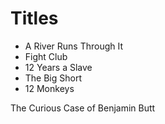 # Titles

- A River Runs Through It
- Fight Club
- 12 Years a Slave
- The Big Short
- 12 Monkeys

The Curious Case of Benjamin Butt